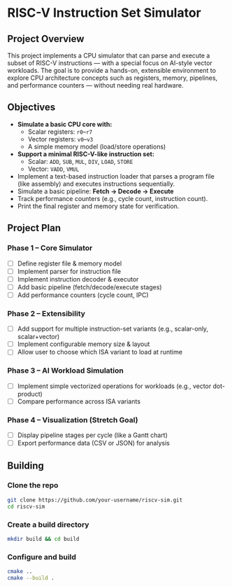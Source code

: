 # RISC-V Instruction Set Simulator

## Project Overview

This project implements a CPU simulator that can parse and execute a subset of RISC-V instructions — with a special focus on AI-style vector workloads. The goal is to provide a hands-on, extensible environment to explore CPU architecture concepts such as registers, memory, pipelines, and performance counters — without needing real hardware.

## Objectives

- **Simulate a basic CPU core with:**
  - Scalar registers: `r0`–`r7`
  - Vector registers: `v0`–`v3`
  - A simple memory model (load/store operations)
- **Support a minimal RISC-V-like instruction set:**
  - Scalar: `ADD`, `SUB`, `MUL`, `DIV`, `LOAD`, `STORE`
  - Vector: `VADD`, `VMUL`
- Implement a text-based instruction loader that parses a program file (like assembly) and executes instructions sequentially.
- Simulate a basic pipeline: **Fetch → Decode → Execute**
- Track performance counters (e.g., cycle count, instruction count).
- Print the final register and memory state for verification.

## Project Plan

### Phase 1 – Core Simulator
- [ ] Define register file & memory model  
- [ ] Implement parser for instruction file  
- [ ] Implement instruction decoder & executor  
- [ ] Add basic pipeline (fetch/decode/execute stages)  
- [ ] Add performance counters (cycle count, IPC)  

### Phase 2 – Extensibility
- [ ] Add support for multiple instruction-set variants (e.g., scalar-only, scalar+vector)  
- [ ] Implement configurable memory size & layout  
- [ ] Allow user to choose which ISA variant to load at runtime  

### Phase 3 – AI Workload Simulation
- [ ] Implement simple vectorized operations for workloads (e.g., vector dot-product)  
- [ ] Compare performance across ISA variants  

### Phase 4 – Visualization (Stretch Goal)
- [ ] Display pipeline stages per cycle (like a Gantt chart)  
- [ ] Export performance data (CSV or JSON) for analysis  

## Building
### Clone the repo
```bash
git clone https://github.com/your-username/riscv-sim.git
cd riscv-sim
```

### Create a build directory
```bash
mkdir build && cd build
```

### Configure and build
```bash
cmake ..
cmake --build .
```